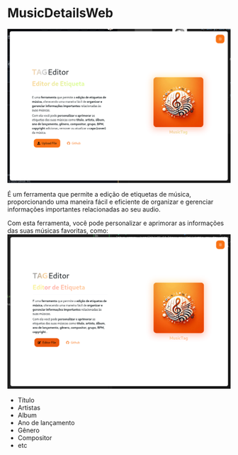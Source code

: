 # MusicDetailsWeb

![demo](public/main.png)

É um ferramenta que permite a edição de etiquetas de música, proporcionando uma maneira fácil e eficiente de organizar e gerenciar informações importantes relacionadas ao seu audio.

Com esta ferramenta, você pode personalizar e aprimorar as informações das suas músicas favoritas, como:
![demo](public/editor.png)

- Título
- Artistas
- Album
- Ano de lançamento
- Gênero
- Compositor
- etc
   
